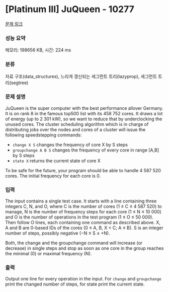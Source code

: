 # [Platinum III] JuQueen - 10277 

[문제 링크](https://www.acmicpc.net/problem/10277) 

### 성능 요약

메모리: 198656 KB, 시간: 224 ms

### 분류

자료 구조(data_structures), 느리게 갱신되는 세그먼트 트리(lazyprop), 세그먼트 트리(segtree)

### 문제 설명

<p>JuQueen is the super computer with the best performance allover Germany. It is on rank 8 in the famous top500 list with its 458 752 cores. It draws a lot of energy (up to 2 301 kW), so we want to reduce that by underclocking the unused cores. The cluster scheduling algorithm which is in charge of distributing jobs over the nodes and cores of a cluster will issue the following speedstepping commands:</p>

<ul>
	<li><code>change X S</code> changes the frequency of core X by S steps</li>
	<li><code>groupchange A B S</code> changes the frequency of every core in range [A,B] by S steps</li>
	<li><code>state X</code> returns the current state of core X</li>
</ul>

<p>To be safe for the future, your program should be able to handle 4 587 520 cores. The initial frequency for each core is 0.</p>

### 입력 

 <p>The input contains a single test case. It starts with a line containing three integers C, N, and O, where C is the number of cores (1 ≤ C ≤ 4 587 520) to manage, N is the number of frequency steps for each core (1 ≤ N ≤ 10 000) and O is the number of operations in the test program (1 ≤ O ≤ 50 000). Then follow O lines, each containing one command as described above. X, A and B are 0-based IDs of the cores (0 ≤ A, B, X < C; A ≤ B). S is an integer number of steps, possibly negative (−N ≤ S ≤ +N).</p>

<p>Both, the change and the groupchange command will increase (or decrease) in single steps and stop as soon as one core in the group reaches the minimal (0) or maximal frequency (N).</p>

### 출력 

 <p>Output one line for every operation in the input. For <code>change</code> and <code>groupchange</code> print the changed number of steps, for state print the current state.</p>

